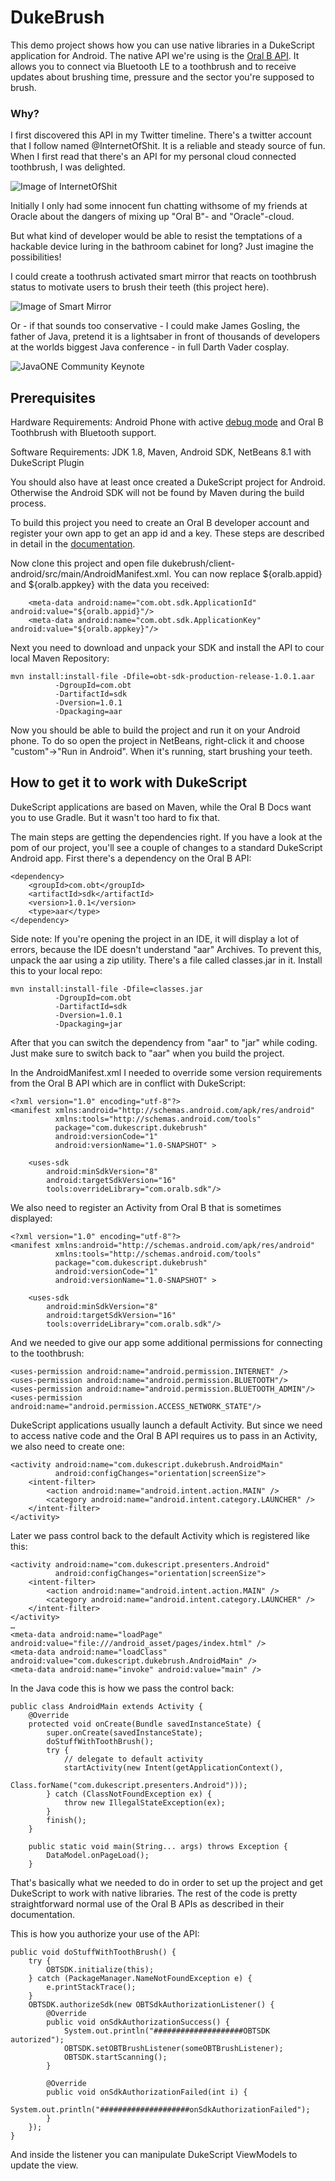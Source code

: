 # DukeBrush

This demo project shows how you can use native libraries in a DukeScript application for Android.
The native API we're using is the [Oral B API](https://developer.oralb.com/). It allows
you to connect via Bluetooth LE to a toothbrush and to receive updates about brushing time, pressure
and the sector you're supposed to brush.

### Why?

I first discovered this API in my Twitter timeline. There's a twitter account that I follow
named @InternetOfShit. It is a reliable and steady source of fun. When I first 
read that there's an API for my personal cloud connected toothbrush, I was delighted.

![Image of InternetOfShit](./ios.png)

Initially
 I only had some innocent fun chatting withsome of my friends at Oracle about
 the dangers of mixing up "Oral B"- and "Oracle"-cloud. 

But what kind of developer would be able to resist the temptations of a hackable
 device luring in the bathroom cabinet for long? Just imagine the possibilities! 

I could 
create a toothrush activated smart mirror that reacts on toothbrush status to motivate users 
to brush their teeth (this project here). 

![Image of Smart Mirror](./toothbrush.png)

Or - if that sounds too conservative - I could make James Gosling, the father of Java, 
 pretend it is a lightsaber in front of thousands of developers
 at the worlds biggest Java conference - in full Darth Vader cosplay.

![JavaONE Community Keynote](./javaone.png)

## Prerequisites

Hardware Requirements: Android Phone with active [debug mode]() and Oral B Toothbrush with Bluetooth support.

Software Requirements: JDK 1.8, Maven, Android SDK, NetBeans 8.1 with DukeScript Plugin

You should also have at least once created a DukeScript project for Android. 
Otherwise the Android SDK will not be found by Maven during the build process.

To build this project you need to create an Oral B developer account and
register your own app to get an app id and a key. These steps are described in detail in the [documentation](https://developer.oralb.com/documentation).

Now clone this project and open file dukebrush/client-android/src/main/AndroidManifest.xml.
You can now replace ${oralb.appid} and ${oralb.appkey} with the data you received:

        <meta-data android:name="com.obt.sdk.ApplicationId" android:value="${oralb.appid}"/> 
        <meta-data android:name="com.obt.sdk.ApplicationKey" android:value="${oralb.appkey}"/>

Next you need to download and unpack your SDK and install the API to cour local Maven Repository:

    mvn install:install-file -Dfile=obt-sdk-production-release-1.0.1.aar  
              -DgroupId=com.obt
              -DartifactId=sdk 
              -Dversion=1.0.1 
              -Dpackaging=aar

Now you should be able to build the project and run it on your Android phone. To do so
open the project in NetBeans, right-click it and choose "custom"->"Run in Android".
When it's running, start brushing your teeth. 

## How to get it to work with DukeScript

DukeScript applications are based on Maven, while the Oral B Docs want you to use
 Gradle. But it wasn't too hard to fix that.

The main steps are getting the dependencies right. If you have a look at the 
pom of our project, you'll see a couple of changes to a standard DukeScript Android app.
First there's a dependency on the Oral B API:


    <dependency>
        <groupId>com.obt</groupId>
        <artifactId>sdk</artifactId>
        <version>1.0.1</version>
        <type>aar</type>
    </dependency>

Side note: If you're opening the project in an IDE, it will display a lot of errors, because the IDE doesn't
understand "aar" Archives. To prevent this, unpack the aar using a zip utility. There's a
file called classes.jar in it. Install this to your local repo: 

    mvn install:install-file -Dfile=classes.jar  
              -DgroupId=com.obt
              -DartifactId=sdk 
              -Dversion=1.0.1 
              -Dpackaging=jar

After that you can switch the dependency from "aar" to "jar" while coding. Just 
make sure to switch back to "aar" when you build the project.
 
In the AndroidManifest.xml I needed to override some version requirements from the Oral B 
API which are in conflict with DukeScript:

    <?xml version="1.0" encoding="utf-8"?>
    <manifest xmlns:android="http://schemas.android.com/apk/res/android"
              xmlns:tools="http://schemas.android.com/tools"
              package="com.dukescript.dukebrush"
              android:versionCode="1"
              android:versionName="1.0-SNAPSHOT" >
    
        <uses-sdk
            android:minSdkVersion="8"
            android:targetSdkVersion="16" 
            tools:overrideLibrary="com.oralb.sdk"/>  

We also need to register an Activity from Oral B that is sometimes displayed:

    <?xml version="1.0" encoding="utf-8"?>
    <manifest xmlns:android="http://schemas.android.com/apk/res/android"
              xmlns:tools="http://schemas.android.com/tools"
              package="com.dukescript.dukebrush"
              android:versionCode="1"
              android:versionName="1.0-SNAPSHOT" >
    
        <uses-sdk
            android:minSdkVersion="8"
            android:targetSdkVersion="16" 
            tools:overrideLibrary="com.oralb.sdk"/>  

And we needed to give our app some additional permissions for connecting to the toothbrush:

    <uses-permission android:name="android.permission.INTERNET" />
    <uses-permission android:name="android.permission.BLUETOOTH"/>
    <uses-permission android:name="android.permission.BLUETOOTH_ADMIN"/>
    <uses-permission android:name="android.permission.ACCESS_NETWORK_STATE"/>

DukeScript applications usually launch a default Activity. But since we need to access
native code and the Oral B API requires us to pass in an Activity, we also need to create 
one:

    <activity android:name="com.dukescript.dukebrush.AndroidMain"
              android:configChanges="orientation|screenSize">
        <intent-filter>
            <action android:name="android.intent.action.MAIN" />
            <category android:name="android.intent.category.LAUNCHER" />
        </intent-filter>
    </activity>

Later we pass control back to the default Activity which is registered like this:

    <activity android:name="com.dukescript.presenters.Android" 
              android:configChanges="orientation|screenSize">
        <intent-filter>
            <action android:name="android.intent.action.MAIN" />
            <category android:name="android.intent.category.LAUNCHER" />
        </intent-filter>
    </activity>
    …
    <meta-data android:name="loadPage" 
    android:value="file:///android_asset/pages/index.html" />
    <meta-data android:name="loadClass" 
    android:value="com.dukescript.dukebrush.AndroidMain" />
    <meta-data android:name="invoke" android:value="main" />

In the Java code this is how we pass the control back:

    public class AndroidMain extends Activity {
        @Override
        protected void onCreate(Bundle savedInstanceState) {
            super.onCreate(savedInstanceState);
            doStuffWithToothBrush();
            try {
                // delegate to default activity
                startActivity(new Intent(getApplicationContext(), 
                                      Class.forName("com.dukescript.presenters.Android")));
            } catch (ClassNotFoundException ex) {
                throw new IllegalStateException(ex);
            }
            finish();
        }
    
        public static void main(String... args) throws Exception {
            DataModel.onPageLoad();
        }

That's basically what we needed to do in order to set up the project and get DukeScript
to work with native libraries. The rest of the code is pretty straightforward normal use of
the Oral B APIs as described in their documentation.

This is how you authorize your use of the API:

    public void doStuffWithToothBrush() {
        try {
            OBTSDK.initialize(this);
        } catch (PackageManager.NameNotFoundException e) {
            e.printStackTrace();
        }
        OBTSDK.authorizeSdk(new OBTSdkAuthorizationListener() {
            @Override
            public void onSdkAuthorizationSuccess() {
                System.out.println("####################OBTSDK autorized");
                OBTSDK.setOBTBrushListener(someOBTBrushListener);
                OBTSDK.startScanning();
            }
    
            @Override
            public void onSdkAuthorizationFailed(int i) {
                System.out.println("####################onSdkAuthorizationFailed");
            }
        });
    }

And inside the listener you can manipulate DukeScript ViewModels to update the view.


